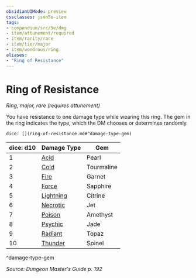 ```yaml
---
obsidianUIMode: preview
cssclasses: json5e-item
tags:
- compendium/src/5e/dmg
- item/attunement/required
- item/rarity/rare
- item/tier/major
- item/wondrous/ring
aliases: 
- "Ring of Resistance"
---
```

# Ring of Resistance
*Ring, major, rare (requires attunement)*  


You have resistance to one damage type while wearing this ring. The gem in the ring indicates the type, which the DM chooses or determines randomly.

`dice: [](ring-of-resistance.md#^damage-type-gem)`

| dice: d10 | Damage Type | Gem |
|-----------|-------------|-----|
| 1 | [Acid](compendium/items/ring-of-acid-resistance.md) | Pearl |
| 2 | [Cold](compendium/items/ring-of-cold-resistance.md) | Tourmaline |
| 3 | [Fire](compendium/items/ring-of-fire-resistance.md) | Garnet |
| 4 | [Force](compendium/items/ring-of-force-resistance.md) | Sapphire |
| 5 | [Lightning](compendium/items/ring-of-lightning-resistance.md) | Citrine |
| 6 | [Necrotic](compendium/items/ring-of-necrotic-resistance.md) | Jet |
| 7 | [Poison](compendium/items/ring-of-poison-resistance.md) | Amethyst |
| 8 | [Psychic](compendium/items/ring-of-psychic-resistance.md) | Jade |
| 9 | [Radiant](compendium/items/ring-of-radiant-resistance.md) | Topaz |
| 10 | [Thunder](compendium/items/ring-of-thunder-resistance.md) | Spinel |
^damage-type-gem

*Source: Dungeon Master's Guide p. 192*